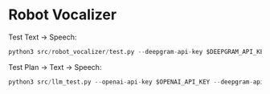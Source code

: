 # Robot Vocalizer 

Test Text -> Speech:
```python
python3 src/robot_vocalizer/test.py --deepgram-api-key $DEEPGRAM_API_KEY
```

Test Plan -> Text -> Speech:

```python
python3 src/llm_test.py --openai-api-key $OPENAI_API_KEY --deepgram-api-key $DEEPGRAM_API_KEY
```